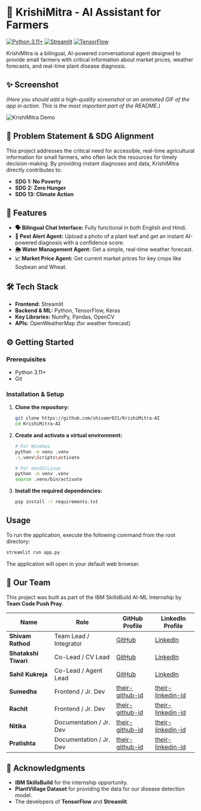 # 🌿 KrishiMitra - AI Assistant for Farmers

[![Python 3.11+](https://img.shields.io/badge/Python-3.11+-blue.svg)](https://www.python.org/downloads/)
[![Streamlit](https://img.shields.io/badge/Streamlit-1.47.1-orange.svg)](https://streamlit.io)
[![TensorFlow](https://img.shields.io/badge/TensorFlow-2.19.0-FF6F00.svg)](https://www.tensorflow.org/)

KrishiMitra is a bilingual, AI-powered conversational agent designed to provide small farmers with critical information about market prices, weather forecasts, and real-time plant disease diagnosis.

## ✨ Screenshot

*(Here you should add a high-quality screenshot or an animated GIF of the app in action. This is the most important part of the README.)*

![KrishiMitra Demo](path/to/your/screenshot.png)

## 🎯 Problem Statement & SDG Alignment

This project addresses the critical need for accessible, real-time agricultural information for small farmers, who often lack the resources for timely decision-making. By providing instant diagnoses and data, KrishiMitra directly contributes to:
- **SDG 1: No Poverty**
- **SDG 2: Zero Hunger**
- **SDG 13: Climate Action**

## 🚀 Features

- **🗣️ Bilingual Chat Interface:** Fully functional in both English and Hindi.
- **🔬 Pest Alert Agent:** Upload a photo of a plant leaf and get an instant AI-powered diagnosis with a confidence score.
- **🌦️ Water Management Agent:** Get a simple, real-time weather forecast.
- **📈 Market Price Agent:** Get current market prices for key crops like Soybean and Wheat.

## 🛠️ Tech Stack

- **Frontend:** Streamlit
- **Backend & ML:** Python, TensorFlow, Keras
- **Key Libraries:** NumPy, Pandas, OpenCV
- **APIs:** OpenWeatherMap (for weather forecast)

## ⚙️ Getting Started

### Prerequisites

- Python 3.11+
- Git

### Installation & Setup

1.  **Clone the repository:**
    ```sh
    git clone https://github.com/shivamr021/KrishiMitra-AI
    cd KrishiMitra-AI
    ```
2.  **Create and activate a virtual environment:**
    ```sh
    # For Windows
    python -m venv .venv
    .\.venv\Scripts\activate

    # For macOS/Linux
    python -m venv .venv
    source .venv/bin/activate
    ```
3.  **Install the required dependencies:**
    ```sh
    pip install -r requirements.txt
    ```

## Usage

To run the application, execute the following command from the root directory:

```sh
streamlit run app.py
```

The application will open in your default web browser.

## 👥 Our Team

This project was built as part of the IBM SkillsBuild AI-ML Internship by **Team Code Push Pray**.

| Name               | Role                   | GitHub Profile                                     | LinkedIn Profile                                       |
| ------------------ | ---------------------- | -------------------------------------------------- | ------------------------------------------------------ |
| **Shivam Rathod** | Team Lead / Integrator | [GitHub](https://github.com/shivamr021)    | [LinkedIn](https://www.linkedin.com/in/shivamrathod021/)    |
| **Shatakshi Tiwari**| Co-Lead / CV Lead    | [GitHub](https://github.com/Shatakshi0216) | [LinkedIn](https://www.linkedin.com/in/shatakshitiwari017/)  |
| **Sahil Kukreja** | Co-Lead / Agent Lead   | [GitHub](https://github.com/Sahilkukreja30) | [LinkedIn](https://www.linkedin.com/in/sahil-kukreja-943993289/)  |
| **Sumedha** | Frontend / Jr. Dev     | [their-github-id](https://github.com/sumedhamandloi)    | [their-linkedin-id](https://www.linkedin.com/in/sumedha-mandloi-5a1250318/)  |
| **Rachit** | Frontend / Jr. Dev     | [their-github-id](https://github.com/Rachitneema03)     | [their-linkedin-id](www.linkedin.com/in/rachit-neema)  |
| **Nitika** | Documentation / Jr. Dev| [their-github-id](https://github.com/nitikajain25)     | [their-linkedin-id](https://www.linkedin.com/in/nitika-jain-b8690b353/)  |
| **Pratishta** | Documentation / Jr. Dev| [their-github-id](https://github.com/their-id)  | [their-linkedin-id](https://linkedin.com/in/their-id)  |

## 🙏 Acknowledgments

- **IBM SkillsBuild** for the internship opportunity.
- **PlantVillage Dataset** for providing the data for our disease detection model.
- The developers of **TensorFlow** and **Streamlit**.
